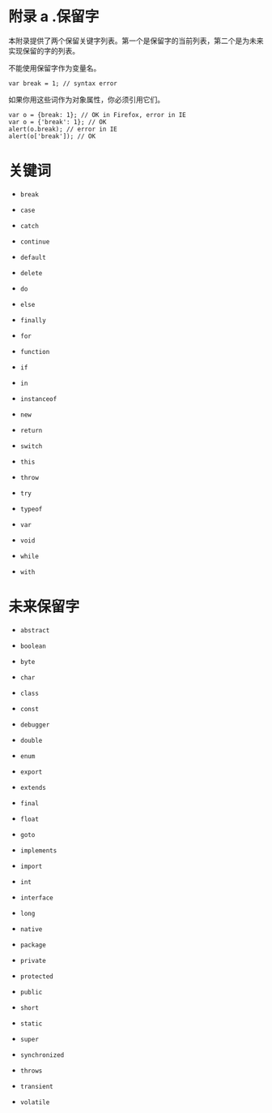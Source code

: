 # 附录 a .保留字

本附录提供了两个保留关键字列表。第一个是保留字的当前列表，第二个是为未来实现保留的字的列表。

不能使用保留字作为变量名。

```
var break = 1; // syntax error

```

如果你用这些词作为对象属性，你必须引用它们。

```
var o = {break: 1}; // OK in Firefox, error in IE
var o = {'break': 1}; // OK
alert(o.break); // error in IE
alert(o['break']); // OK

```

# 关键词

*   `break`

*   `case`

*   `catch`

*   `continue`

*   `default`

*   `delete`

*   `do`

*   `else`

*   `finally`

*   `for`

*   `function`

*   `if`

*   `in`

*   `instanceof`

*   `new`

*   `return`

*   `switch`

*   `this`

*   `throw`

*   `try`

*   `typeof`

*   `var`

*   `void`

*   `while`

*   `with`

# 未来保留字

*   `abstract`

*   `boolean`

*   `byte`

*   `char`

*   `class`

*   `const`

*   `debugger`

*   `double`

*   `enum`

*   `export`

*   `extends`

*   `final`

*   `float`

*   `goto`

*   `implements`

*   `import`

*   `int`

*   `interface`

*   `long`

*   `native`

*   `package`

*   `private`

*   `protected`

*   `public`

*   `short`

*   `static`

*   `super`

*   `synchronized`

*   `throws`

*   `transient`

*   `volatile`